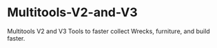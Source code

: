 # Multitools-V2-and-V3
Multitools V2 and V3 Tools to faster collect Wrecks, furniture, and build faster.
